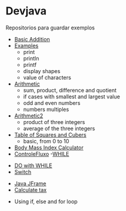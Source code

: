 # Devjava
Repositorios para guardar exemplos

* [Basic Addition](https://github.com/RenanBa/Devjava/blob/master/Matematica/Addition.java)
* [Examples](https://github.com/RenanBa/Devjava/blob/master/Matematica/Exercicios/ChapterTwo/Exemplos.java)
  - print
  - println
  - printf
  - display shapes
  - value of characters
* [Arithmetic](https://github.com/RenanBa/Devjava/blob/master/Matematica/Exercicios/ChapterTwo/Arithmetic.java)
  - sum, product, difference and quotient
  - if cases with smallest and largest value
  - odd and even numbers
  - numbers multiples
* [Arithmetic2](https://github.com/RenanBa/Devjava/blob/master/Matematica/Exercicios/ChapterTwo/ArithmeticSmallestAndLargest.java)
  - product of three integers
  - average of the three integers
* [Table of Squares and Cubers](https://github.com/RenanBa/Devjava/blob/master/Matematica/Exercicios/ChapterTwo/TableSquareCube.java)
  - basic, from 0 to 10
* [Body Mass Index Calculator](https://github.com/RenanBa/Devjava/blob/master/Matematica/Exercicios/ChapterTwo/BodyMassIndexCalculator.java)
* [ControleFluxo](https://github.com/RenanBa/Devjava/tree/master/ControleFluxo)
-[WHILE](https://github.com/RenanBa/Devjava/blob/master/ControleFluxo/ControleFluxoWhile.java)
 - [DO with WHILE](https://github.com/RenanBa/Devjava/blob/master/ControleFluxo/ControleFluxoDoWhile.java)
 - [Switch](https://github.com/RenanBa/Devjava/blob/master/ControleFluxo/ControleFluxoSwitch.java)
* [Java JFrame](https://github.com/RenanBa/Devjava/blob/master/CreationWindowJavaJFrame.java)
* [Calculate tax](https://github.com/RenanBa/Devjava/blob/master/IFeELSE.java)
 - Using if, else and for loop
